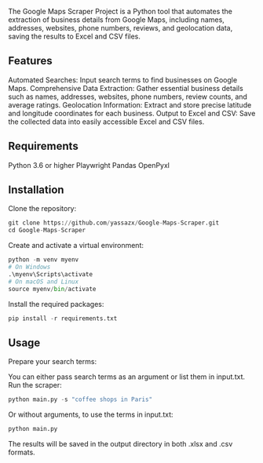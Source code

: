 The Google Maps Scraper Project is a Python tool that automates the extraction of business details from Google Maps, including names, addresses, websites, phone numbers, reviews, and geolocation data, saving the results to Excel and CSV files.

## Features
Automated Searches: Input search terms to find businesses on Google Maps.
Comprehensive Data Extraction: Gather essential business details such as names, addresses, websites, phone numbers, review counts, and average ratings.
Geolocation Information: Extract and store precise latitude and longitude coordinates for each business.
Output to Excel and CSV: Save the collected data into easily accessible Excel and CSV files.

## Requirements
Python 3.6 or higher
Playwright
Pandas
OpenPyxl

## Installation
Clone the repository:
```python
git clone https://github.com/yassazx/Google-Maps-Scraper.git
cd Google-Maps-Scraper
```
Create and activate a virtual environment:
```python
python -m venv myenv
# On Windows
.\myenv\Scripts\activate
# On macOS and Linux
source myenv/bin/activate
```
Install the required packages:
```python
pip install -r requirements.txt
```
## Usage
Prepare your search terms:

You can either pass search terms as an argument or list them in input.txt.
Run the scraper:
```python
python main.py -s "coffee shops in Paris"
```
Or without arguments, to use the terms in input.txt:
```python
python main.py
```

The results will be saved in the output directory in both .xlsx and .csv formats.
